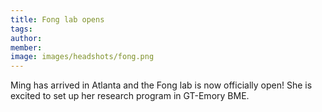```yaml
---
title: Fong lab opens
tags:
author: 
member: 
image: images/headshots/fong.png
---
```


Ming has arrived in Atlanta and the Fong lab is now officially open!  She is excited to set up her research program in GT-Emory BME.
